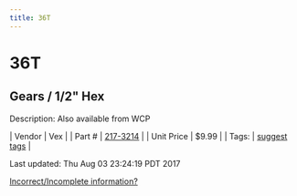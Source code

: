 ```yaml
---
title: 36T
---
```


# 36T
## Gears / 1/2" Hex
Description: 	Also available from WCP 

| Vendor | Vex | 
| Part # | [217-3214](http://www.vexrobotics.com/vexpro/motion/vexpro-gears/1-2-hex-bore.html) | 
| Unit Price | $9.99 | 
| Tags: | [suggest tags](https://docs.google.com/forms/d/e/1FAIpQLSeWyY8v3RgOty-MyWmh9U0iivNYN_molChYyS-0U-o-kOAv_g/viewform) | 

Last updated: Thu Aug 03 23:24:19 PDT 2017

 [Incorrect/Incomplete information?](https://docs.google.com/forms/d/e/1FAIpQLSeWyY8v3RgOty-MyWmh9U0iivNYN_molChYyS-0U-o-kOAv_g/viewform)